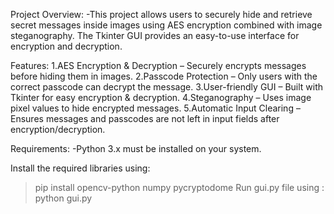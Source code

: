 Project Overview:
-This project allows users to securely hide and retrieve secret messages inside images using AES encryption combined with image steganography. The Tkinter GUI provides an easy-to-use interface for encryption and decryption.

Features:
1.AES Encryption & Decryption – Securely encrypts messages before hiding them in images.
2.Passcode Protection – Only users with the correct passcode can decrypt the message.
3.User-friendly GUI – Built with Tkinter for easy encryption & decryption.
4.Steganography – Uses image pixel values to hide encrypted messages.
5.Automatic Input Clearing – Ensures messages and passcodes are not left in input fields after encryption/decryption.

Requirements:
-Python 3.x must be installed on your system.

Install the required libraries using:
>pip install opencv-python numpy pycryptodome
Run gui.py file using :
>python gui.py
